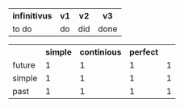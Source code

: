 

<table>
    <tr>
        <th>infinitivus</th>
        <th>v1</th>
        <th>v2</th>
        <th>v3</th>
    </tr>
    <tr>
        <td>to do</td>
        <td>do</td>
        <td>did</td>
        <td>done</td>
    </tr>
</table>


<table>
    <tr>
        <th></th>
        <th>simple</th>
        <th>continious</th>
        <th>perfect</th>
        <th></th>
    </tr>
    <tr>
        <td>future</td>
        <td>1</td>
        <td>1</td>
        <td>1</td>
        <td>1</td>
    </tr>
    <tr>
        <td>simple</td>
        <td>1</td>
        <td>1</td>
        <td>1</td>
        <td>1</td>
    </tr>
    <tr>
        <td>past</td>
        <td>1</td>
        <td>1</td>
        <td>1</td>
        <td>1</td>
    </tr>

</table>